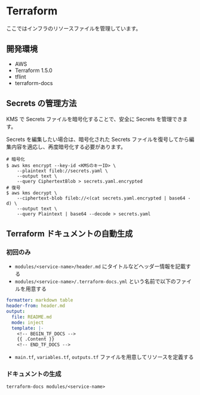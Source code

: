 # Terraform

ここではインフラのリソースファイルを管理しています。

## 開発環境

- AWS
- Terraform 1.5.0
- tflint
- terraform-docs

## Secrets の管理方法

KMS で Secrets ファイルを暗号化することで、安全に Secrets を管理できます。

Secrets を編集したい場合は、暗号化された Secrets ファイルを復号してから編集内容を適応し、再度暗号化する必要があります。

```shell
# 暗号化
$ aws kms encrypt --key-id <KMSのキーID> \
    --plaintext fileb://secrets.yaml \
    --output text \
    --query CiphertextBlob > secrets.yaml.encrypted
# 復号
$ aws kms decrypt \
    --ciphertext-blob fileb://<(cat secrets.yaml.encrypted | base64 -d) \
    --output text \
    --query Plaintext | base64 --decode > secrets.yaml
```

## Terraform ドキュメントの自動生成

### 初回のみ

- `modules/<service-name>/header.md` にタイトルなどヘッダー情報を記載する
- `modules/<service-name>/.terraform-docs.yml` という名前で以下のファイルを用意する

```yml
formatter: markdown table
header-from: header.md
output:
  file: README.md
  mode: inject
  template: |-
    <!-- BEGIN_TF_DOCS -->
    {{ .Content }}
    <!-- END_TF_DOCS -->
```

- `main.tf`, `variables.tf`, `outputs.tf` ファイルを用意してリソースを定義する

### ドキュメントの生成

```shell
terraform-docs modules/<service-name>
```
